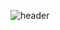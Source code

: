 ![header](https://capsule-render.vercel.app/api?type=Waving&color=auto&height=250&section=header&text=Welcome!&fontSize=50&desc=MJ's%20GitHub&descSize=20&descAlign=56)
